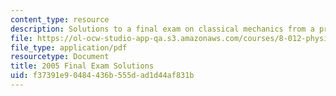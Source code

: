 ```yaml
---
content_type: resource
description: Solutions to a final exam on classical mechanics from a previous semester.
file: https://ol-ocw-studio-app-qa.s3.amazonaws.com/courses/8-012-physics-i-classical-mechanics-fall-2008/f37391e90484436b555dad1d44af831b_final_f05sol.pdf
file_type: application/pdf
resourcetype: Document
title: 2005 Final Exam Solutions
uid: f37391e9-0484-436b-555d-ad1d44af831b
---
```

